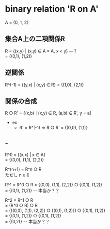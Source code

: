 # binary relation 'R on A'
A = {0, 1, 2}

## 集合A上の二項関係R
R = {(x,y) | (x,y) ∈ A × A, x < y}  -- ?  
  = {(0,1), (1,2)}

## 逆関係
R^(-1) = {(y,x) | (x,y) ∈ R}
       = {(1,0), (2,1)}

## 関係の合成
R ○ R' = {(x,b) | (x,y) ∈ R, (a,b) ∈ R', y = a}
- ex
    - R' = R^(-1) ⇒ R ○ R' = {(0,0), (1,1)}

## -
R^0 = {(x,x) | x ∈ A}  
    = {(0,0), (1,1), (2,2)}

R^(n+1) = R^n ○ R  
ただし n ≥ 0

R^1      = R^0 ○ R
         = {(0,0), (1,1), (2,2)} ○ {(0,1), (1,2)}  
         = {(0,1), (1,2)}  -- 本当か？？

R^2      = R^1 ○ R  
         = (R^0 ○ R) ○ R  
         = ({(0,0), (1,1), (2,2)} ○ {(0,1), (1,2)}) ○ {(0,1), (1,2)}  
         = {(0,1), (1,2)} ○ {(0,1), (1,2)}  
         = {(0,2)}  -- 本当か？？
